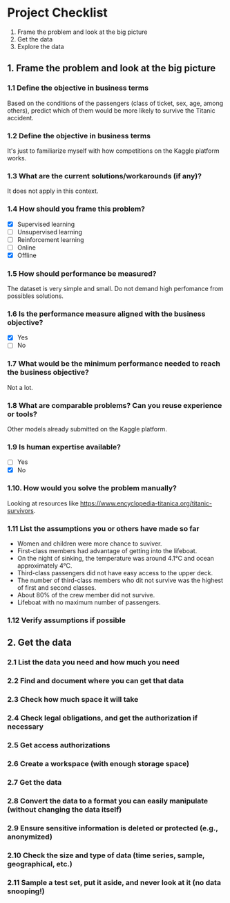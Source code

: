 # Project Checklist

1. Frame the problem and look at the big picture
2. Get the data
3. Explore the data

## 1. Frame the problem and look at the big picture

### 1.1 Define the objective in business terms
Based on the conditions of the passengers (class of ticket, sex, age, among others), predict which of them would be more likely to survive the Titanic accident.

### 1.2 Define the objective in business terms
It's just to familiarize myself with how competitions on the Kaggle platform works.

### 1.3 What are the current solutions/workarounds (if any)?
It does not apply in this context.

### 1.4 How should you frame this problem?
- [x] Supervised learning
- [ ] Unsupervised learning
- [ ] Reinforcement learning
- [ ] Online
- [x] Offline

### 1.5 How should performance be measured?
The dataset is very simple and small. Do not demand high perfomance from possibles solutions.

### 1.6 Is the performance measure aligned with the business objective?
- [x] Yes
- [ ] No

### 1.7 What would be the minimum performance needed to reach the business objective?
Not a lot.

### 1.8 What are comparable problems? Can you reuse experience or tools?
Other models already submitted on the Kaggle platform.

### 1.9 Is human expertise available?
- [ ] Yes
- [x] No

### 1.10. How would you solve the problem manually?
Looking at resources like https://www.encyclopedia-titanica.org/titanic-survivors.

### 1.11 List the assumptions you or others have made so far
- Women and children were more chance to suviver.
- First-class members had advantage of getting into the lifeboat.
- On the night of sinking, the temperature was around 4.1°C and ocean approximately 4°C.
- Third-class passengers did not have easy access to the upper deck.
- The number of third-class members who dit not survive was the highest of first and second classes.
- About 80% of the crew member did not survive.
- Lifeboat with no maximum number of passengers.

### 1.12 Verify assumptions if possible


## 2. Get the data

### 2.1 List the data you need and how much you need
### 2.2 Find and document where you can get that data
### 2.3 Check how much space it will take
### 2.4 Check legal obligations, and get the authorization if necessary
### 2.5 Get access authorizations
### 2.6 Create a workspace (with enough storage space)
### 2.7 Get the data
### 2.8 Convert the data to a format you can easily manipulate (without changing the data itself)
### 2.9 Ensure sensitive information is deleted or protected (e.g., anonymized)
### 2.10 Check the size and type of data (time series, sample, geographical, etc.)
### 2.11 Sample a test set, put it aside, and never look at it (no data snooping!)